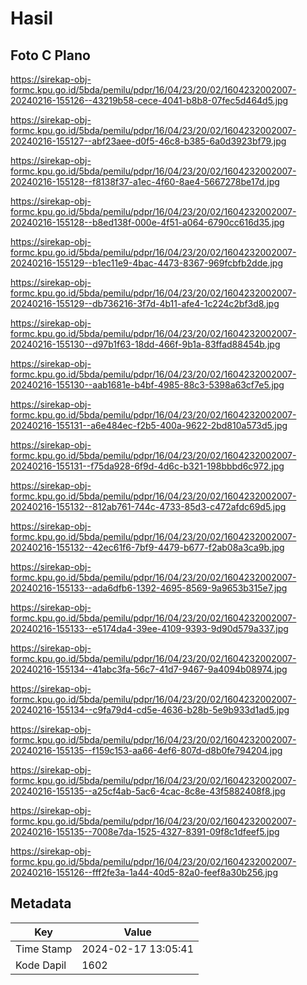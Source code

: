 # Hasil

## Foto C Plano

https://sirekap-obj-formc.kpu.go.id/5bda/pemilu/pdpr/16/04/23/20/02/1604232002007-20240216-155126--43219b58-cece-4041-b8b8-07fec5d464d5.jpg

https://sirekap-obj-formc.kpu.go.id/5bda/pemilu/pdpr/16/04/23/20/02/1604232002007-20240216-155127--abf23aee-d0f5-46c8-b385-6a0d3923bf79.jpg

https://sirekap-obj-formc.kpu.go.id/5bda/pemilu/pdpr/16/04/23/20/02/1604232002007-20240216-155128--f8138f37-a1ec-4f60-8ae4-5667278be17d.jpg

https://sirekap-obj-formc.kpu.go.id/5bda/pemilu/pdpr/16/04/23/20/02/1604232002007-20240216-155128--b8ed138f-000e-4f51-a064-6790cc616d35.jpg

https://sirekap-obj-formc.kpu.go.id/5bda/pemilu/pdpr/16/04/23/20/02/1604232002007-20240216-155129--b1ec11e9-4bac-4473-8367-969fcbfb2dde.jpg

https://sirekap-obj-formc.kpu.go.id/5bda/pemilu/pdpr/16/04/23/20/02/1604232002007-20240216-155129--db736216-3f7d-4b11-afe4-1c224c2bf3d8.jpg

https://sirekap-obj-formc.kpu.go.id/5bda/pemilu/pdpr/16/04/23/20/02/1604232002007-20240216-155130--d97b1f63-18dd-466f-9b1a-83ffad88454b.jpg

https://sirekap-obj-formc.kpu.go.id/5bda/pemilu/pdpr/16/04/23/20/02/1604232002007-20240216-155130--aab1681e-b4bf-4985-88c3-5398a63cf7e5.jpg

https://sirekap-obj-formc.kpu.go.id/5bda/pemilu/pdpr/16/04/23/20/02/1604232002007-20240216-155131--a6e484ec-f2b5-400a-9622-2bd810a573d5.jpg

https://sirekap-obj-formc.kpu.go.id/5bda/pemilu/pdpr/16/04/23/20/02/1604232002007-20240216-155131--f75da928-6f9d-4d6c-b321-198bbbd6c972.jpg

https://sirekap-obj-formc.kpu.go.id/5bda/pemilu/pdpr/16/04/23/20/02/1604232002007-20240216-155132--812ab761-744c-4733-85d3-c472afdc69d5.jpg

https://sirekap-obj-formc.kpu.go.id/5bda/pemilu/pdpr/16/04/23/20/02/1604232002007-20240216-155132--42ec61f6-7bf9-4479-b677-f2ab08a3ca9b.jpg

https://sirekap-obj-formc.kpu.go.id/5bda/pemilu/pdpr/16/04/23/20/02/1604232002007-20240216-155133--ada6dfb6-1392-4695-8569-9a9653b315e7.jpg

https://sirekap-obj-formc.kpu.go.id/5bda/pemilu/pdpr/16/04/23/20/02/1604232002007-20240216-155133--e5174da4-39ee-4109-9393-9d90d579a337.jpg

https://sirekap-obj-formc.kpu.go.id/5bda/pemilu/pdpr/16/04/23/20/02/1604232002007-20240216-155134--41abc3fa-56c7-41d7-9467-9a4094b08974.jpg

https://sirekap-obj-formc.kpu.go.id/5bda/pemilu/pdpr/16/04/23/20/02/1604232002007-20240216-155134--c9fa79d4-cd5e-4636-b28b-5e9b933d1ad5.jpg

https://sirekap-obj-formc.kpu.go.id/5bda/pemilu/pdpr/16/04/23/20/02/1604232002007-20240216-155135--f159c153-aa66-4ef6-807d-d8b0fe794204.jpg

https://sirekap-obj-formc.kpu.go.id/5bda/pemilu/pdpr/16/04/23/20/02/1604232002007-20240216-155135--a25cf4ab-5ac6-4cac-8c8e-43f5882408f8.jpg

https://sirekap-obj-formc.kpu.go.id/5bda/pemilu/pdpr/16/04/23/20/02/1604232002007-20240216-155135--7008e7da-1525-4327-8391-09f8c1dfeef5.jpg

https://sirekap-obj-formc.kpu.go.id/5bda/pemilu/pdpr/16/04/23/20/02/1604232002007-20240216-155126--fff2fe3a-1a44-40d5-82a0-feef8a30b256.jpg


## Metadata

| Key        | Value               |
| ---------- | ------------------- |
| Time Stamp | 2024-02-17 13:05:41 |
| Kode Dapil | 1602                |



